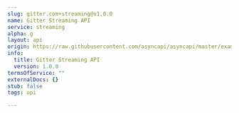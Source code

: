 ```yaml
---
slug: gitter.com+streaming@v1.0.0
name: Gitter Streaming API
service: streaming
alpha: g
layout: api
origin: https://raw.githubusercontent.com/asyncapi/asyncapi/master/examples/1.2.0/gitter-streaming.yml
info:
  title: Gitter Streaming API
  version: 1.0.0
termsOfService: ""
externalDocs: {}
stub: false
tags: api

---
```

